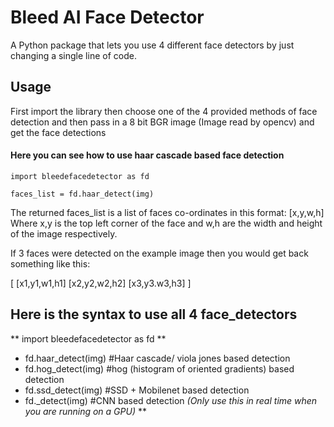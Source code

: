 # Bleed AI Face Detector

A Python package that lets you use 4 different face detectors by just changing a single line of code.

## Usage

First import the library then choose one of the 4 provided methods of face detection and then pass in a 8 bit BGR image (Image read by opencv) and get the face detections

#### Here you can see how to use haar cascade based face detection
```
import bleedefacedetector as fd

faces_list = fd.haar_detect(img)

```

The returned faces_list is a list of faces co-ordinates in this format: [x,y,w,h] 
Where x,y is the top left corner of the face and w,h are the width and height of the image respectively.

If 3 faces were detected on the example image then you would get back something like this:

[
[x1,y1,w1,h1]
[x2,y2,w2,h2]
[x3,y3.w3,h3]
]

## Here is the syntax to use all 4 face_detectors

** import bleedefacedetector as fd **
* fd.haar_detect(img)  #Haar cascade/ viola jones based detection 
* fd.hog_detect(img)   #hog (histogram of oriented gradients) based detection 
* fd.ssd_detect(img)   #SSD + Mobilenet based detection  
* fd._detect(img)   #CNN based detection  *(Only use this in real time when you are running on a GPU)* **

